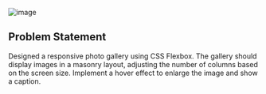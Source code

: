 ![image](https://github.com/user-attachments/assets/d6353ff2-7409-4abf-98ec-34a84a3bb622)

## Problem Statement ##

Designed a responsive photo gallery using CSS Flexbox. The gallery should display images in a masonry layout, adjusting the number of columns based on the screen size. Implement a hover effect to enlarge the image and show a caption. 
